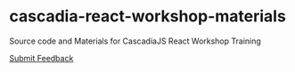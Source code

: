 # cascadia-react-workshop-materials
Source code and Materials for CascadiaJS React Workshop Training

[Submit Feedback](https://goo.gl/forms/2JmGpPTCdyT9Nsvl1)
